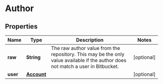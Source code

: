 # Author

## Properties
Name | Type | Description | Notes
------------ | ------------- | ------------- | -------------
**raw** | **String** | The raw author value from the repository. This may be the only value available if the author does not match a user in Bitbucket. |  [optional]
**user** | [**Account**](Account.md) |  |  [optional]
